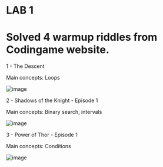 # LAB 1
# Solved 4 warmup riddles from Codingame website.

1 - The Descent

Main concepts: Loops

![image](https://user-images.githubusercontent.com/48835332/142469552-3a6e3ff9-81c2-4b0c-9c68-f7381d0bdb4b.png)

2 - Shadows of the Knight - Episode 1

Main concepts: Binary search, intervals

![image](https://user-images.githubusercontent.com/48835332/142470379-5c9567cd-5697-435b-a5f3-603ee60056cf.png)

3 - Power of Thor - Episode 1

Main concepts: Conditions

![image](https://user-images.githubusercontent.com/48835332/142470258-8b4200d5-330c-43d8-91bc-1a0ede442b74.png)

